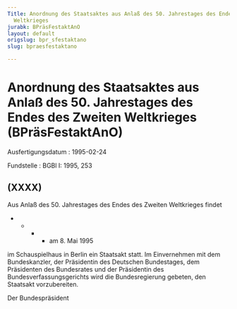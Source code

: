 ```yaml
---
Title: Anordnung des Staatsaktes aus Anlaß des 50. Jahrestages des Endes des Zweiten
  Weltkrieges
jurabk: BPräsFestaktAnO
layout: default
origslug: bpr_sfestaktano
slug: bpraesfestaktano

---
```


# Anordnung des Staatsaktes aus Anlaß des 50. Jahrestages des Endes des Zweiten Weltkrieges (BPräsFestaktAnO)

Ausfertigungsdatum
:   1995-02-24

Fundstelle
:   BGBl I: 1995, 253

## (XXXX)

Aus Anlaß des 50. Jahrestages des Endes des Zweiten Weltkrieges findet

*
    *
        *
            *   am 8. Mai 1995












im Schauspielhaus in Berlin ein Staatsakt statt.
Im Einvernehmen mit dem Bundeskanzler, der Präsidentin des Deutschen
Bundestages, dem Präsidenten des Bundesrates und der Präsidentin des
Bundesverfassungsgerichts wird die Bundesregierung gebeten, den
Staatsakt vorzubereiten.

Der Bundespräsident

